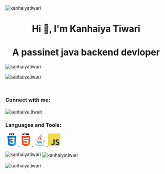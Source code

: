 <img src="https://thumbs.gfycat.com/CircularFlakyLadybird-max-1mb.gif" alt="kanhaiyatiwari" /> 
 <h1 align="center">Hi 👋, I'm Kanhaiya Tiwari</h1>
  <h1 align="center">A passinet java backend devloper</h1>

<p align="left"> <img src="https://komarev.com/ghpvc/?username=kanhaiyatiwari&label=Profile%20views&color=0e75b6&style=flat" alt="kanhaiyatiwari" /> </p>

<p align="left"> <a href="https://github.com/ryo-ma/github-profile-trophy"><img src="https://github-profile-trophy.vercel.app/?username=kanhaiyatiwari" alt="kanhaiyatiwari" /></a> </p>

<p align="left"> <a href="https://twitter.com/" target="blank"><img src="https://img.shields.io/twitter/follow/?logo=twitter&style=for-the-badge" alt="" /></a> </p>

<h3 align="left">Connect with me:</h3>
<p align="left">
<a href="https://linkedin.com/in/kanhaiya tiwari" target="blank"><img align="center" src="https://raw.githubusercontent.com/rahuldkjain/github-profile-readme-generator/master/src/images/icons/Social/linked-in-alt.svg" alt="kanhaiya tiwari" height="30" width="40" /></a>
</p>

<h3 align="left">Languages and Tools:</h3>
<p align="left"> <a href="https://www.w3schools.com/css/" target="_blank" rel="noreferrer"> <img src="https://raw.githubusercontent.com/devicons/devicon/master/icons/css3/css3-original-wordmark.svg" alt="css3" width="40" height="40"/> </a> <a href="https://www.w3.org/html/" target="_blank" rel="noreferrer"> <img src="https://raw.githubusercontent.com/devicons/devicon/master/icons/html5/html5-original-wordmark.svg" alt="html5" width="40" height="40"/> </a> <a href="https://www.java.com" target="_blank" rel="noreferrer"> <img src="https://raw.githubusercontent.com/devicons/devicon/master/icons/java/java-original.svg" alt="java" width="40" height="40"/> </a> <a href="https://developer.mozilla.org/en-US/docs/Web/JavaScript" target="_blank" rel="noreferrer"> <img src="https://raw.githubusercontent.com/devicons/devicon/master/icons/javascript/javascript-original.svg" alt="javascript" width="40" height="40"/> </a> </p>

<p><img align="left" src="https://github-readme-stats.vercel.app/api/top-langs?username=kanhaiyatiwari&show_icons=true&locale=en&layout=compact" alt="kanhaiyatiwari" /></p>

<p>&nbsp;<img align="center" src="https://github-readme-stats.vercel.app/api?username=kanhaiyatiwari&show_icons=true&locale=en" alt="kanhaiyatiwari" /></p>

<p><img align="center" src="https://github-readme-streak-stats.herokuapp.com/?user=kanhaiyatiwari&" alt="kanhaiyatiwari" /></p>
